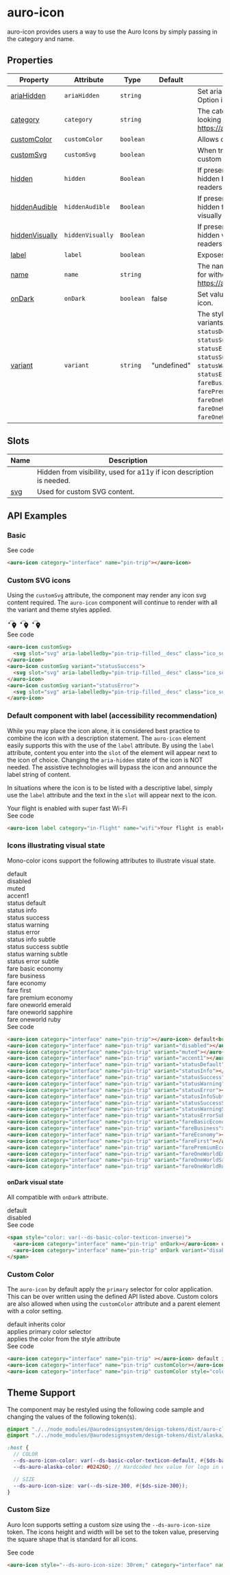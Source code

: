 <!-- AURO-GENERATED-CONTENT:START (FILE:src=../docs/api.md) -->
<!-- The below content is automatically added from ../docs/api.md -->

# auro-icon

auro-icon provides users a way to use the Auro Icons by simply passing in the category and name.

## Properties

| Property         | Attribute        | Type      | Default     | Description                                      |
|------------------|------------------|-----------|-------------|--------------------------------------------------|
| [ariaHidden](#ariaHidden)     | `ariaHidden`     | `string`  |             | Set aria-hidden value. Default is `true`. Option is `false`. |
| [category](#category)       | `category`       | `string`  |             | The category of the icon you are looking for. See https://auro.alaskaair.com/icons/usage. |
| [customColor](#customColor)    | `customColor`    | `boolean` |             | Allows custom color to be set.                   |
| [customSvg](#customSvg)      | `customSvg`      | `boolean` |             | When true, auro-icon will render a custom SVG inside the default slot. |
| [hidden](#hidden)         | `hidden`         | `Boolean` |             | If present, the component will be hidden both visually and from screen readers |
| [hiddenAudible](#hiddenAudible)  | `hiddenAudible`  | `Boolean` |             | If present, the component will be hidden from screen readers, but seen visually |
| [hiddenVisually](#hiddenVisually) | `hiddenVisually` | `Boolean` |             | If present, the component will be hidden visually, but still read by screen readers |
| [label](#label)          | `label`          | `boolean` |             | Exposes content in slot as icon label.           |
| [name](#name)           | `name`           | `string`  |             | The name of the icon you are looking for without the file extension. See https://auro.alaskaair.com/icons/usage. |
| [onDark](#onDark)         | `onDark`         | `boolean` | false       | Set value for on-dark version of auro-icon.      |
| [variant](#variant)        | `variant`        | `string`  | "undefined" | The style of the icon. The accepted variants are `accent1`, `disabled`, `muted`, `statusDefault`, `statusInfo`, `statusSuccess`, `statusWarning`, `statusError`, `statusInfoSubtle`, `statusSuccessSubtle`, `statusWarningSubtle`, `statusErrorSubtle`, `fareBasicEconomy`, `fareBusiness`, `fareEconomy`, `fareFirst`, `farePremiumEconomy`, `fareOneWorldEmerald`, `fareOneWorldSapphire`, `fareOneWorldRuby`. |

## Slots

| Name  | Description                                      |
|-------|--------------------------------------------------|
|       | Hidden from visibility, used for a11y if icon description is needed. |
| [svg](#svg) | Used for custom SVG content.                     |
<!-- AURO-GENERATED-CONTENT:END -->

## API Examples

### Basic

<div class="exampleWrapper">
  <!-- AURO-GENERATED-CONTENT:START (FILE:src=../apiExamples/basic.html) -->
  <!-- The below content is automatically added from ../apiExamples/basic.html -->
  <auro-icon category="interface" name="pin-trip"></auro-icon>
  <!-- AURO-GENERATED-CONTENT:END -->
</div>
<auro-accordion alignRight>
  <span slot="trigger">See code</span>
<!-- AURO-GENERATED-CONTENT:START (CODE:src=../apiExamples/basic.html) -->
<!-- The below code snippet is automatically added from ../apiExamples/basic.html -->

```html
<auro-icon category="interface" name="pin-trip"></auro-icon>
```
<!-- AURO-GENERATED-CONTENT:END -->
</auro-accordion>

### Custom SVG icons

Using the `customSvg` attribute, the component may render any icon svg content required. The `auro-icon` component will continue to render with all the variant and theme styles applied.

<div class="exampleWrapper">
  <!-- AURO-GENERATED-CONTENT:START (FILE:src=../apiExamples/customSvg.html) -->
  <!-- The below content is automatically added from ../apiExamples/customSvg.html -->
  <auro-icon customSvg>
    <svg slot="svg" aria-labelledby="pin-trip-filled__desc" class="ico_squareLarge" role="img" viewBox="0 0 24 24" part="svg" style="min-width: var(--auro-size-lg, var(--ds-size-300, 1.5rem)); height: var(--auro-size-lg, var(--ds-size-300, 1.5rem)); fill: currentcolor;"><title></title><desc id="pin-trip-filled__desc">drop pin with circles.</desc><path d="M10.045 3.345a.75.75 0 0 1 .785-.714l.05.003a.75.75 0 0 1-.082 1.498l-.04-.002a.75.75 0 0 1-.713-.785m-1.217.22a.75.75 0 0 1-.357 1l-.034.016a.75.75 0 0 1-.655-1.35l.047-.022a.75.75 0 0 1 .999.357m3.949.186a.75.75 0 0 1 1.012-.318l.045.023a.75.75 0 0 1-.703 1.326l-.035-.019a.75.75 0 0 1-.319-1.012M6.508 5.057a.75.75 0 0 1 .2 1.041l-.01.017a.75.75 0 1 1-1.246-.836l.014-.022a.75.75 0 0 1 1.042-.2m8.577.22a.75.75 0 0 1 1.038.218l.028.044a.75.75 0 0 1-1.264.808l-.02-.032a.75.75 0 0 1 .218-1.038m6.02 7.014c0-2.789-2.44-4.88-4.88-4.88s-4.881 2.091-4.881 4.88q0 2.559 4.11 8.496l.199.285.055.068a.697.697 0 0 0 1.088-.068q4.31-6.16 4.309-8.781m-6.275 0a1.394 1.394 0 1 1 2.789 0 1.394 1.394 0 0 1-2.789 0M4.635 10.704a1.74 1.74 0 1 0 0-3.48 1.74 1.74 0 0 0 0 3.48"></path></svg>
  </auro-icon>
  <auro-icon customSvg variant="statusSuccess">
    <svg slot="svg" aria-labelledby="pin-trip-filled__desc" class="ico_squareLarge" role="img" viewBox="0 0 24 24" part="svg" style="min-width: var(--auro-size-lg, var(--ds-size-300, 1.5rem)); height: var(--auro-size-lg, var(--ds-size-300, 1.5rem)); fill: currentcolor;"><title></title><desc id="pin-trip-filled__desc">drop pin with circles.</desc><path d="M10.045 3.345a.75.75 0 0 1 .785-.714l.05.003a.75.75 0 0 1-.082 1.498l-.04-.002a.75.75 0 0 1-.713-.785m-1.217.22a.75.75 0 0 1-.357 1l-.034.016a.75.75 0 0 1-.655-1.35l.047-.022a.75.75 0 0 1 .999.357m3.949.186a.75.75 0 0 1 1.012-.318l.045.023a.75.75 0 0 1-.703 1.326l-.035-.019a.75.75 0 0 1-.319-1.012M6.508 5.057a.75.75 0 0 1 .2 1.041l-.01.017a.75.75 0 1 1-1.246-.836l.014-.022a.75.75 0 0 1 1.042-.2m8.577.22a.75.75 0 0 1 1.038.218l.028.044a.75.75 0 0 1-1.264.808l-.02-.032a.75.75 0 0 1 .218-1.038m6.02 7.014c0-2.789-2.44-4.88-4.88-4.88s-4.881 2.091-4.881 4.88q0 2.559 4.11 8.496l.199.285.055.068a.697.697 0 0 0 1.088-.068q4.31-6.16 4.309-8.781m-6.275 0a1.394 1.394 0 1 1 2.789 0 1.394 1.394 0 0 1-2.789 0M4.635 10.704a1.74 1.74 0 1 0 0-3.48 1.74 1.74 0 0 0 0 3.48"></path></svg>
  </auro-icon>
  <auro-icon customSvg variant="statusError">
    <svg slot="svg" aria-labelledby="pin-trip-filled__desc" class="ico_squareLarge" role="img" viewBox="0 0 24 24" part="svg" style="min-width: var(--auro-size-lg, var(--ds-size-300, 1.5rem)); height: var(--auro-size-lg, var(--ds-size-300, 1.5rem)); fill: currentcolor;"><title></title><desc id="pin-trip-filled__desc">drop pin with circles.</desc><path d="M10.045 3.345a.75.75 0 0 1 .785-.714l.05.003a.75.75 0 0 1-.082 1.498l-.04-.002a.75.75 0 0 1-.713-.785m-1.217.22a.75.75 0 0 1-.357 1l-.034.016a.75.75 0 0 1-.655-1.35l.047-.022a.75.75 0 0 1 .999.357m3.949.186a.75.75 0 0 1 1.012-.318l.045.023a.75.75 0 0 1-.703 1.326l-.035-.019a.75.75 0 0 1-.319-1.012M6.508 5.057a.75.75 0 0 1 .2 1.041l-.01.017a.75.75 0 1 1-1.246-.836l.014-.022a.75.75 0 0 1 1.042-.2m8.577.22a.75.75 0 0 1 1.038.218l.028.044a.75.75 0 0 1-1.264.808l-.02-.032a.75.75 0 0 1 .218-1.038m6.02 7.014c0-2.789-2.44-4.88-4.88-4.88s-4.881 2.091-4.881 4.88q0 2.559 4.11 8.496l.199.285.055.068a.697.697 0 0 0 1.088-.068q4.31-6.16 4.309-8.781m-6.275 0a1.394 1.394 0 1 1 2.789 0 1.394 1.394 0 0 1-2.789 0M4.635 10.704a1.74 1.74 0 1 0 0-3.48 1.74 1.74 0 0 0 0 3.48"></path></svg>
  </auro-icon>
  <!-- AURO-GENERATED-CONTENT:END -->
</div>
<auro-accordion alignRight>
  <span slot="trigger">See code</span>
<!-- AURO-GENERATED-CONTENT:START (CODE:src=../apiExamples/customSvg.html) -->
<!-- The below code snippet is automatically added from ../apiExamples/customSvg.html -->

```html
<auro-icon customSvg>
  <svg slot="svg" aria-labelledby="pin-trip-filled__desc" class="ico_squareLarge" role="img" viewBox="0 0 24 24" part="svg" style="min-width: var(--auro-size-lg, var(--ds-size-300, 1.5rem)); height: var(--auro-size-lg, var(--ds-size-300, 1.5rem)); fill: currentcolor;"><title></title><desc id="pin-trip-filled__desc">drop pin with circles.</desc><path d="M10.045 3.345a.75.75 0 0 1 .785-.714l.05.003a.75.75 0 0 1-.082 1.498l-.04-.002a.75.75 0 0 1-.713-.785m-1.217.22a.75.75 0 0 1-.357 1l-.034.016a.75.75 0 0 1-.655-1.35l.047-.022a.75.75 0 0 1 .999.357m3.949.186a.75.75 0 0 1 1.012-.318l.045.023a.75.75 0 0 1-.703 1.326l-.035-.019a.75.75 0 0 1-.319-1.012M6.508 5.057a.75.75 0 0 1 .2 1.041l-.01.017a.75.75 0 1 1-1.246-.836l.014-.022a.75.75 0 0 1 1.042-.2m8.577.22a.75.75 0 0 1 1.038.218l.028.044a.75.75 0 0 1-1.264.808l-.02-.032a.75.75 0 0 1 .218-1.038m6.02 7.014c0-2.789-2.44-4.88-4.88-4.88s-4.881 2.091-4.881 4.88q0 2.559 4.11 8.496l.199.285.055.068a.697.697 0 0 0 1.088-.068q4.31-6.16 4.309-8.781m-6.275 0a1.394 1.394 0 1 1 2.789 0 1.394 1.394 0 0 1-2.789 0M4.635 10.704a1.74 1.74 0 1 0 0-3.48 1.74 1.74 0 0 0 0 3.48"></path></svg>
</auro-icon>
<auro-icon customSvg variant="statusSuccess">
  <svg slot="svg" aria-labelledby="pin-trip-filled__desc" class="ico_squareLarge" role="img" viewBox="0 0 24 24" part="svg" style="min-width: var(--auro-size-lg, var(--ds-size-300, 1.5rem)); height: var(--auro-size-lg, var(--ds-size-300, 1.5rem)); fill: currentcolor;"><title></title><desc id="pin-trip-filled__desc">drop pin with circles.</desc><path d="M10.045 3.345a.75.75 0 0 1 .785-.714l.05.003a.75.75 0 0 1-.082 1.498l-.04-.002a.75.75 0 0 1-.713-.785m-1.217.22a.75.75 0 0 1-.357 1l-.034.016a.75.75 0 0 1-.655-1.35l.047-.022a.75.75 0 0 1 .999.357m3.949.186a.75.75 0 0 1 1.012-.318l.045.023a.75.75 0 0 1-.703 1.326l-.035-.019a.75.75 0 0 1-.319-1.012M6.508 5.057a.75.75 0 0 1 .2 1.041l-.01.017a.75.75 0 1 1-1.246-.836l.014-.022a.75.75 0 0 1 1.042-.2m8.577.22a.75.75 0 0 1 1.038.218l.028.044a.75.75 0 0 1-1.264.808l-.02-.032a.75.75 0 0 1 .218-1.038m6.02 7.014c0-2.789-2.44-4.88-4.88-4.88s-4.881 2.091-4.881 4.88q0 2.559 4.11 8.496l.199.285.055.068a.697.697 0 0 0 1.088-.068q4.31-6.16 4.309-8.781m-6.275 0a1.394 1.394 0 1 1 2.789 0 1.394 1.394 0 0 1-2.789 0M4.635 10.704a1.74 1.74 0 1 0 0-3.48 1.74 1.74 0 0 0 0 3.48"></path></svg>
</auro-icon>
<auro-icon customSvg variant="statusError">
  <svg slot="svg" aria-labelledby="pin-trip-filled__desc" class="ico_squareLarge" role="img" viewBox="0 0 24 24" part="svg" style="min-width: var(--auro-size-lg, var(--ds-size-300, 1.5rem)); height: var(--auro-size-lg, var(--ds-size-300, 1.5rem)); fill: currentcolor;"><title></title><desc id="pin-trip-filled__desc">drop pin with circles.</desc><path d="M10.045 3.345a.75.75 0 0 1 .785-.714l.05.003a.75.75 0 0 1-.082 1.498l-.04-.002a.75.75 0 0 1-.713-.785m-1.217.22a.75.75 0 0 1-.357 1l-.034.016a.75.75 0 0 1-.655-1.35l.047-.022a.75.75 0 0 1 .999.357m3.949.186a.75.75 0 0 1 1.012-.318l.045.023a.75.75 0 0 1-.703 1.326l-.035-.019a.75.75 0 0 1-.319-1.012M6.508 5.057a.75.75 0 0 1 .2 1.041l-.01.017a.75.75 0 1 1-1.246-.836l.014-.022a.75.75 0 0 1 1.042-.2m8.577.22a.75.75 0 0 1 1.038.218l.028.044a.75.75 0 0 1-1.264.808l-.02-.032a.75.75 0 0 1 .218-1.038m6.02 7.014c0-2.789-2.44-4.88-4.88-4.88s-4.881 2.091-4.881 4.88q0 2.559 4.11 8.496l.199.285.055.068a.697.697 0 0 0 1.088-.068q4.31-6.16 4.309-8.781m-6.275 0a1.394 1.394 0 1 1 2.789 0 1.394 1.394 0 0 1-2.789 0M4.635 10.704a1.74 1.74 0 1 0 0-3.48 1.74 1.74 0 0 0 0 3.48"></path></svg>
</auro-icon>
```
<!-- AURO-GENERATED-CONTENT:END -->
</auro-accordion>

### Default component with label (accessibility recommendation)

While you may place the icon alone, it is considered best practice to combine the icon with a description statement. The `auro-icon` element easily supports this with the use of the `label` attribute. By using the `label` attribute, content you enter into the `slot` of the element will appear next to the icon of choice. Changing the `aria-hidden` state of the icon is NOT needed. The assistive technologies will bypass the icon and announce the label string of content.

In situations where the icon is to be listed with a descriptive label, simply use the `label` attribute and the text in the `slot` will appear next to the icon.

<div class="exampleWrapper">
  <!-- AURO-GENERATED-CONTENT:START (FILE:src=../apiExamples/accessRec.html) -->
  <!-- The below content is automatically added from ../apiExamples/accessRec.html -->
  <auro-icon label category="in-flight" name="wifi">Your flight is enabled with super fast Wi-Fi</auro-icon>
  <!-- AURO-GENERATED-CONTENT:END -->
</div>
<auro-accordion alignRight>
  <span slot="trigger">See code</span>
<!-- AURO-GENERATED-CONTENT:START (CODE:src=../apiExamples/accessRec.html) -->
<!-- The below code snippet is automatically added from ../apiExamples/accessRec.html -->

```html
<auro-icon label category="in-flight" name="wifi">Your flight is enabled with super fast Wi-Fi</auro-icon>
```
<!-- AURO-GENERATED-CONTENT:END -->
</auro-accordion>

### Icons illustrating visual state

Mono-color icons support the following attributes to illustrate visual state.

<div class="exampleWrapper">
  <!-- AURO-GENERATED-CONTENT:START (FILE:src=../apiExamples/visualState.html) -->
  <!-- The below content is automatically added from ../apiExamples/visualState.html -->
  <auro-icon category="interface" name="pin-trip"></auro-icon> default<br />
  <auro-icon category="interface" name="pin-trip" variant="disabled"></auro-icon> disabled<br />
  <auro-icon category="interface" name="pin-trip" variant="muted"></auro-icon> muted<br />
  <auro-icon category="interface" name="pin-trip" variant="accent1"></auro-icon> accent1<br />
  <auro-icon category="interface" name="pin-trip" variant="statusDefault"></auro-icon> status default<br />
  <auro-icon category="interface" name="pin-trip" variant="statusInfo"></auro-icon> status info<br />
  <auro-icon category="interface" name="pin-trip" variant="statusSuccess"></auro-icon> status success<br />
  <auro-icon category="interface" name="pin-trip" variant="statusWarning"></auro-icon> status warning<br />
  <auro-icon category="interface" name="pin-trip" variant="statusError"></auro-icon> status error<br />
  <auro-icon category="interface" name="pin-trip" variant="statusInfoSubtle"></auro-icon> status info subtle<br />
  <auro-icon category="interface" name="pin-trip" variant="statusSuccessSubtle"></auro-icon> status success subtle<br />
  <auro-icon category="interface" name="pin-trip" variant="statusWarningSubtle"></auro-icon> status warning subtle<br />
  <auro-icon category="interface" name="pin-trip" variant="statusErrorSubtle"></auro-icon> status error subtle<br />
  <auro-icon category="interface" name="pin-trip" variant="fareBasicEconomy"></auro-icon> fare basic economy<br />
  <auro-icon category="interface" name="pin-trip" variant="fareBusiness"></auro-icon> fare business<br />
  <auro-icon category="interface" name="pin-trip" variant="fareEconomy"></auro-icon> fare economy<br />
  <auro-icon category="interface" name="pin-trip" variant="fareFirst"></auro-icon> fare first<br />
  <auro-icon category="interface" name="pin-trip" variant="farePremiumEconomy"></auro-icon> fare premium economy<br />
  <auro-icon category="interface" name="pin-trip" variant="fareOneWorldEmerald"></auro-icon> fare oneworld emerald<br />
  <auro-icon category="interface" name="pin-trip" variant="fareOneWorldSapphire"></auro-icon> fare oneworld sapphire<br />
  <auro-icon category="interface" name="pin-trip" variant="fareOneWorldRuby"></auro-icon> fare oneworld ruby<br />
  <!-- AURO-GENERATED-CONTENT:END -->
</div>
<auro-accordion alignRight>
  <span slot="trigger">See code</span>
<!-- AURO-GENERATED-CONTENT:START (CODE:src=../apiExamples/visualState.html) -->
<!-- The below code snippet is automatically added from ../apiExamples/visualState.html -->

```html
<auro-icon category="interface" name="pin-trip"></auro-icon> default<br />
<auro-icon category="interface" name="pin-trip" variant="disabled"></auro-icon> disabled<br />
<auro-icon category="interface" name="pin-trip" variant="muted"></auro-icon> muted<br />
<auro-icon category="interface" name="pin-trip" variant="accent1"></auro-icon> accent1<br />
<auro-icon category="interface" name="pin-trip" variant="statusDefault"></auro-icon> status default<br />
<auro-icon category="interface" name="pin-trip" variant="statusInfo"></auro-icon> status info<br />
<auro-icon category="interface" name="pin-trip" variant="statusSuccess"></auro-icon> status success<br />
<auro-icon category="interface" name="pin-trip" variant="statusWarning"></auro-icon> status warning<br />
<auro-icon category="interface" name="pin-trip" variant="statusError"></auro-icon> status error<br />
<auro-icon category="interface" name="pin-trip" variant="statusInfoSubtle"></auro-icon> status info subtle<br />
<auro-icon category="interface" name="pin-trip" variant="statusSuccessSubtle"></auro-icon> status success subtle<br />
<auro-icon category="interface" name="pin-trip" variant="statusWarningSubtle"></auro-icon> status warning subtle<br />
<auro-icon category="interface" name="pin-trip" variant="statusErrorSubtle"></auro-icon> status error subtle<br />
<auro-icon category="interface" name="pin-trip" variant="fareBasicEconomy"></auro-icon> fare basic economy<br />
<auro-icon category="interface" name="pin-trip" variant="fareBusiness"></auro-icon> fare business<br />
<auro-icon category="interface" name="pin-trip" variant="fareEconomy"></auro-icon> fare economy<br />
<auro-icon category="interface" name="pin-trip" variant="fareFirst"></auro-icon> fare first<br />
<auro-icon category="interface" name="pin-trip" variant="farePremiumEconomy"></auro-icon> fare premium economy<br />
<auro-icon category="interface" name="pin-trip" variant="fareOneWorldEmerald"></auro-icon> fare oneworld emerald<br />
<auro-icon category="interface" name="pin-trip" variant="fareOneWorldSapphire"></auro-icon> fare oneworld sapphire<br />
<auro-icon category="interface" name="pin-trip" variant="fareOneWorldRuby"></auro-icon> fare oneworld ruby<br />
```
<!-- AURO-GENERATED-CONTENT:END -->
</auro-accordion>

#### onDark visual state

All compatible with `onDark` attribute.

<div class="exampleWrapper" style="background: repeating-linear-gradient(45deg, var(--ds-basic-color-surface-inverse, #{$ds-basic-color-surface-inverse}), var(--ds-basic-color-surface-inverse, #{$ds-basic-color-surface-inverse}) 10px, var(--ds-basic-color-surface-inverse-subtle, #{$ds-basic-color-surface-inverse-subtle}) 10px, var(--ds-basic-color-surface-inverse-subtle, #{$ds-basic-color-surface-inverse-subtle}) 20px);">
  <!-- AURO-GENERATED-CONTENT:START (FILE:src=../apiExamples/onDark.html) -->
  <!-- The below content is automatically added from ../apiExamples/onDark.html -->
  <span style="color: var(--ds-basic-color-texticon-inverse)">
    <auro-icon category="interface" name="pin-trip" onDark></auro-icon> default<br />
    <auro-icon category="interface" name="pin-trip" onDark variant="disabled"></auro-icon> disabled<br />
  </span>
  <!-- AURO-GENERATED-CONTENT:END -->
</div>
<auro-accordion alignRight>
  <span slot="trigger">See code</span>
<!-- AURO-GENERATED-CONTENT:START (CODE:src=../apiExamples/onDark.html) -->
<!-- The below code snippet is automatically added from ../apiExamples/onDark.html -->

```html
<span style="color: var(--ds-basic-color-texticon-inverse)">
  <auro-icon category="interface" name="pin-trip" onDark></auro-icon> default<br />
  <auro-icon category="interface" name="pin-trip" onDark variant="disabled"></auro-icon> disabled<br />
</span>
```
<!-- AURO-GENERATED-CONTENT:END -->
</auro-accordion>

### Custom Color

The `auro-icon` by default apply the `primary` selector for color application. This can be over written using the defined API listed above. Custom colors are also allowed when using the `customColor` attribute and a parent element with a color setting.

<div class="exampleWrapper">
  <!-- AURO-GENERATED-CONTENT:START (FILE:src=../apiExamples/customColor.html) -->
  <!-- The below content is automatically added from ../apiExamples/customColor.html -->
  <auro-icon category="interface" name="pin-trip" ></auro-icon> default inherits color<br/>
  <auro-icon category="interface" name="pin-trip" customColor></auro-icon> applies primary color selector<br/>
  <auro-icon category="interface" name="pin-trip" customColor style="color: orange;"></auro-icon> applies the color from the style attribute
  <!-- AURO-GENERATED-CONTENT:END -->
</div>
<auro-accordion alignRight>
  <span slot="trigger">See code</span>
<!-- AURO-GENERATED-CONTENT:START (CODE:src=../apiExamples/customColor.html) -->
<!-- The below code snippet is automatically added from ../apiExamples/customColor.html -->

```html
<auro-icon category="interface" name="pin-trip" ></auro-icon> default inherits color<br/>
<auro-icon category="interface" name="pin-trip" customColor></auro-icon> applies primary color selector<br/>
<auro-icon category="interface" name="pin-trip" customColor style="color: orange;"></auro-icon> applies the color from the style attribute
```
<!-- AURO-GENERATED-CONTENT:END -->
</auro-accordion>

## Theme Support

The component may be restyled using the following code sample and changing the values of the following token(s).

<!-- AURO-GENERATED-CONTENT:START (CODE:src=./../src/tokens.scss) -->
<!-- The below code snippet is automatically added from ./../src/tokens.scss -->

```scss
@import "./../node_modules/@aurodesignsystem/design-tokens/dist/auro-classic/SCSSVariables";
@import "./../node_modules/@aurodesignsystem/design-tokens/dist/alaska/SCSSVariables--alaska";

:host {
  // COLOR
  --ds-auro-icon-color: var(--ds-basic-color-texticon-default, #{$ds-basic-color-texticon-default});
  --ds-auro-alaska-color: #02426D; // Hardcoded hex value for logo in order to prevent color change

  // SIZE
  --ds-auro-icon-size: var(--ds-size-300, #{$ds-size-300});
}
```
<!-- AURO-GENERATED-CONTENT:END -->

### Custom Size

Auro Icon supports setting a custom size using the `--ds-auro-icon-size` token. The icons height and width will be set to the token value, preserving the square shape that is standard for all icons.

<div class="exampleWrapper">
  <!-- AURO-GENERATED-CONTENT:START (FILE:src=../apiExamples/customSize.html) -->
  <!-- The below content is automatically added from ../apiExamples/customSize.html -->
  <auro-icon style="--ds-auro-icon-size: 30rem;" category="interface" name="pin-trip" variant="statusSuccess"></auro-icon>
  <!-- AURO-GENERATED-CONTENT:END -->
</div>
<auro-accordion alignRight>
  <span slot="trigger">See code</span>
<!-- AURO-GENERATED-CONTENT:START (CODE:src=../apiExamples/customSize.html) -->
<!-- The below code snippet is automatically added from ../apiExamples/customSize.html -->

```html
<auro-icon style="--ds-auro-icon-size: 30rem;" category="interface" name="pin-trip" variant="statusSuccess"></auro-icon>
```
<!-- AURO-GENERATED-CONTENT:END -->
</auro-accordion>
